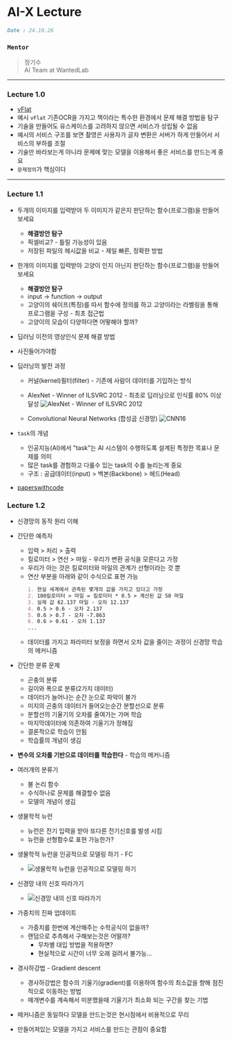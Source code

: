 # AI-X Lecture
```markdown
Date : 24.10.26
```

### ```Mentor```
> 정기수 <br />
> AI Team at WantedLab

---

### Lecture 1.0
+ [vFlat](https://www.vflat.com/)
+ 예시 ```vFlat``` 기존OCR을 가지고 책이라는 특수한 환경에서 문제 해결 방법을 탐구
+ 기술을 만들어도 유스케이스를 고려하지 않으면 서비스가 성립될 수 없음
+ 예시의 서비스 구조를 보면 촬영은 사용자가 글자 변환은 서버가 하게 만들어서 서비스의 부하를 조절
+ 기술만 바라보는게 아니라 문제에 맞는 모델을 이용해서 좋은 서비스를 만드는게 중요
+ ```문제정의```가 핵심이다

---

### Lecture 1.1
+ 두개의 이미지를 입력받아 두 이미지가 같은지 판단하는 함수(프로그램)을 만들어 보세요
    + **해결방안 탐구**
    + 픽셀비교? - 틀릴 가능성이 있음
    + 저장된 파일의 헤시값을 비교 - 제일 빠른, 정확한 방법

+ 한개의 이미지를 입력받아 고양이 인지 아닌지 판단하는 함수(프로그램)을 만들어 보세요
    + **해결방안 탐구**
    + input -> function -> output
    + 고양이의 쉐이프(특징)를 따서 함수에 정의를 하고 고양이라는 라벨링을 통해 프로그램을 구성 - 최초 접근법
    + 고양이의 모습이 다양하다면 어떻해야 할까?

+ 딥러닝 이전의 영상인식 문제 해결 방법
+ 사진들어가야함

+ 딥러닝의 발전 과정
    + 커널(kernel)필터(filter) - 기존에 사람이 데이터를 기입하는 방식

    + AlexNet - Winner of ILSVRC 2012 - 최초로 딥러닝으로 인식률 80% 이상 달성
     ![AlexNet - Winner of ILSVRC 2012](https://miro.medium.com/v2/resize:fit:720/format:webp/1*PjLuynVWCbSC99VrZgW4wQ.jpeg)

    + Convolutional Neural Networks (합성곱 신경망)
    ![CNN16](https://cdn-ilcabpl.nitrocdn.com/XTpGTaZWYQSxctfMHQPVOQKOsBspWTQi/assets/images/optimized/rev-630f56e/learnopencv.com/wp-content/uploads/2023/01/Convolutional-Neural-Networks-1024x611.png)

+ ```task```의 개념
    + 인공지능(AI)에서 "task"는 AI 시스템이 수행하도록 설계된 특정한 목표나 문제를 의미
    + 많은 task를 경험하고 다룰수 있는 task의 수를 늘리는게 중요
    + 구조 : 공급데이터(input) > 백본(Backbone) > 헤드(Head)

+ [paperswithcode](https://paperswithcode.com/)

### Lecture 1.2
+ 신경망의 동작 원리 이해

+ 간단한 예측자
    + 입력 > 처리 > 출력
    + 킬로미터 > 연산 > 마일 - 우리가 변환 공식을 모른다고 가정
    + 우리가 아는 것은 킬로미터와 마일의 관계가 선형이라는 것 뿐
    + 연산 부분을 아래와 같이 수식으로 표현 가능
        ```markdown
        1. 현실 세계에서 관측된 몇개의 값을 가지고 있다고 가정
        2. 100킬로미터 > 마일 = 킬로미터 * 0.5 > 계산된 값 50 마일
        3. 실제 값 62.137 마일 - 오차 12.137
        4. 0.5 > 0.6 - 오차 2.137
        5. 0.6 > 0.7 - 오차 -7.863
        6. 0.6 > 0.61 - 오차 1.137
        ...
        ```
    + 데이터를 가지고 파라미터 보정을 하면서 오차 값을 줄이는 과정이 신경망 학습의 메커니즘

+ 간단한 분류 문제
    + 곤충의 분류
    + 길이와 폭으로 분류(2가지 데이터)
    + 데이터가 늘어나는 순간 눈으로 파악이 불가
    + 미지의 곤충의 데이터가 들어오는순간 분할선으로 분류
    + 분할선의 기울기의 오차를 줄여가는 가며 학습 
    + 마지막데이터에 의존하여 기울기가 정해짐
    + 결론적으로 학습이 안됨
    + 학습률의 개념이 생김

+ **변수의 오차를 기반으로 데이터를 학습한다** - 학습의 메커니즘

+ 여러개의 분류기
    + 불 논리 함수
    + 수식하나로 문제를 해결할수 없음
    + 모델의 개념이 생김

+ 생물학적 뉴런
    + 뉴런은 전기 입력을 받아 또다른 전기신호를 발생 시킴
    + 뉴런을 선형함수로 표현 가능한가?

+ 생물학적 뉴런을 인공적으로 모델링 하기 - FC
    + ![생물학적 뉴런을 인공적으로 모델링 하기](https://image.samsungsds.com/global/ko/news/story/717_11.jpg?queryString=20200925042453)

+ 신경망 내의 신호 따라가기
    + ![신경망 내의 신호 따라가기]()

+ 가중치의 진짜 업데이트
    + 가중치를 한번에 계산해주는 수학공식이 없을까?
    + 랜덤으로 추측해서 구해보는것은 어떨까?
        + 무차별 대입 방법을 적용하면?
        + 현실적으로 시간이 너무 오래 걸려서 불가능...

+ 경사하강법 - Gradient descent
    + 경사하강법은 함수의 기울기(gradient)를 이용하여 함수의 최소값을 향해 점진적으로 이동하는 방법
    + 매개변수를 계속해서 미분했을때 기울기가 최소화 되는 구간을 찾는 기법

+ 메커니즘은 동일하다 모델을 만드는것은 현시점에서 비용적으로 무리
+ 만들어져있는 모델을 가지고 서비스를 만드는 관점이 중요함